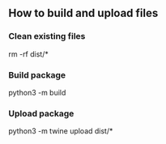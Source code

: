 ## How to build and upload files

### Clean existing files
rm -rf dist/*

### Build package

python3 -m build


### Upload package
python3 -m twine upload dist/*